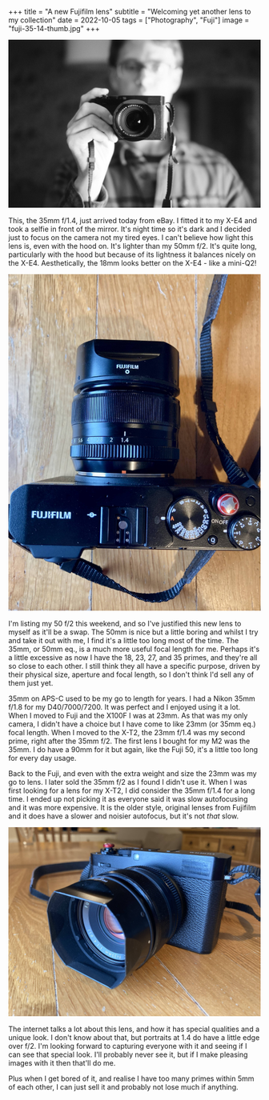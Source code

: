 +++
title =  "A new Fujifilm lens"
subtitle =  "Welcoming yet another lens to my collection"
date =  2022-10-05
tags =  ["Photography", "Fuji"]
image = "fuji-35-14-thumb.jpg"
+++

![Smile 😅](fuji-35-14-thumb.jpg "Smile 😅")

This, the 35mm f/1.4, just arrived today from eBay. I fitted it to my X-E4 and took a selfie in front of the mirror. It's night time so it's dark and I decided just to focus on the camera not my tired eyes. I can't believe how light this lens is, even with the hood on. It's lighter than my 50mm f/2. It's quite long, particularly with the hood but because of its lightness it balances nicely on the X-E4. Aesthetically, the 18mm looks better on the X-E4 - like a mini-Q2!

![Quite a deep lens, particularly with hood](Fuji-35-14-2.jpg "Quite a deep lens, particularly with hood")

I'm listing my 50 f/2 this weekend, and so I've justified this new lens to myself as it'll be a swap. The 50mm is nice but a little boring and whilst I try and take it out with me, I find it's a little too long most of the time. The 35mm, or 50mm eq., is a much more useful focal length for me. Perhaps it's a little excessive as now I have the 18, 23, 27, and 35 primes, and they're all so close to each other. I still think they all have a specific purpose, driven by their physical size, aperture and focal length, so I don't think I'd sell any of them just yet.

35mm on APS-C used to be my go to length for years. I had a Nikon 35mm f/1.8 for my D40/7000/7200. It was perfect and I enjoyed using it a lot. When I moved to Fuji and the X100F I was at 23mm. As that was my only camera, I didn't have a choice but I have come to like 23mm (or 35mm eq.) focal length. When I moved to the X-T2, the 23mm f/1.4 was my second prime, right after the 35mm f/2. The first lens I bought for my M2 was the 35mm. I do have a 90mm for it but again, like the Fuji 50, it's a little too long for every day usage.

Back to the Fuji, and even with the extra weight and size the 23mm was my go to lens. I later sold the 35mm f/2 as I found I didn't use it. When I was first looking for a lens for my X-T2, I did consider the 35mm f/1.4 for a long time. I ended up not picking it as everyone said it was slow autofocusing and it was more expensive. It is the older style, original lenses from Fujifilm and it does have a slower and noisier autofocus, but it's not *that* slow.

![Long nosed Q](Fuji-35-14-3.jpg "Long nosed Q")

The internet talks a lot about this lens, and how it has special qualities and a unique look. I don't know about that, but portraits at 1.4 do have a little edge over f/2. I'm looking forward to capturing everyone with it and seeing if I can see that special look. I'll probably never see it, but if I make pleasing images with it then that'll do me.

Plus when I get bored of it, and realise I have too many primes within 5mm of each other, I can just sell it and probably not lose much if anything.
